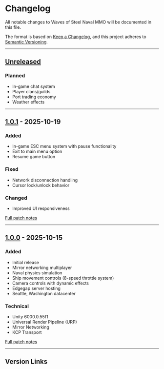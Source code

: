 # Changelog

All notable changes to Waves of Steel Naval MMO will be documented in this file.

The format is based on [Keep a Changelog](https://keepachangelog.com/en/1.0.0/),
and this project adheres to [Semantic Versioning](https://semver.org/spec/v2.0.0.html).

---

## [Unreleased]

### Planned
- In-game chat system
- Player clans/guilds
- Port trading economy
- Weather effects

---

## [1.0.1] - 2025-10-19

### Added
- In-game ESC menu system with pause functionality
- Exit to main menu option
- Resume game button

### Fixed
- Network disconnection handling
- Cursor lock/unlock behavior

### Changed
- Improved UI responsiveness

[Full patch notes](./PatchNotes/1.0.1.md)

---

## [1.0.0] - 2025-10-15

### Added
- Initial release
- Mirror networking multiplayer
- Naval physics simulation
- Ship movement controls (8-speed throttle system)
- Camera controls with dynamic effects
- Edgegap server hosting
- Seattle, Washington datacenter

### Technical
- Unity 6000.0.55f1
- Universal Render Pipeline (URP)
- Mirror Networking
- KCP Transport

[Full patch notes](./PatchNotes/1.0.0.md)

---

## Version Links

[Unreleased]: https://github.com/AsloWaves/WOS2.3_V2/compare/v1.0.1...HEAD
[1.0.1]: https://github.com/AsloWaves/WOS2.3_V2/compare/v1.0.0...v1.0.1
[1.0.0]: https://github.com/AsloWaves/WOS2.3_V2/releases/tag/v1.0.0
